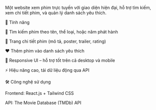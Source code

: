 Một website xem phim trực tuyến với giao diện hiện đại, hỗ trợ tìm kiếm, xem chi tiết phim, và quản lý danh sách yêu thích.

🚀 Tính năng

  🔎 Tìm kiếm phim theo tên, thể loại, hoặc năm phát hành
  
  📄 Trang chi tiết phim (mô tả, poster, trailer, rating)
  
  ❤️ Thêm phim vào danh sách yêu thích
  
  📱 Responsive UI – hỗ trợ tốt trên cả desktop và mobile
  
  ⚡ Hiệu năng cao, tải dữ liệu động qua API
  
  🛠️ Công nghệ sử dụng

Frontend: React.js + Tailwind CSS

API: The Movie Database (TMDb) API
